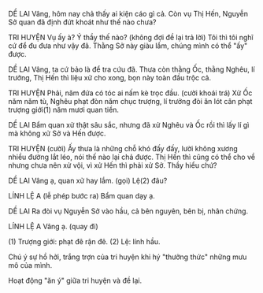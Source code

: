 DỀ LAI
Vâng, hôm nay chả thấy ai kiện cáo gì cả. Còn vụ Thị Hến, Nguyễn Sở quan đã định đứt khoát như thế nào chưa?

TRI HUYỆN
Vụ ấy à? Ý thầy thế nào? (không đợi đề lại trả lời) Tôi thì tôi nghĩ cứ để đu đưa như vậy đã. Thằng Sở này giàu lắm, chúng mình có thể "ấy" được.

DỀ LAI
Vâng, ta cứ bảo là để tra cứu đã. Thưa còn thằng Ốc, thằng Nghêu, lí trưởng, Thị Hến thì liệu xử cho xong, bọn này toàn đầu trộc cả.

TRI HUYỆN
Phải, năm đứa có tóc ai nấm kè trọc đầu. (cười khoái trá) Xử Ốc năm năm tù, Nghêu phạt đòn năm chục trượng, lí trưởng đòi ăn lót cân phạt trượng giới(1) năm mươi quan tiền.

DỀ LAI
Bẩm quan xử thật sâu sắc, nhưng đã xử Nghêu và Ốc rồi thì lấy lí gì mà không xử Sở và Hến được.

TRI HUYỆN (cười)
Ấy thưa là những chỗ khó đấy đấy, lười không xương nhiều đường lắt léo, nói thế nào lại chả được. Thị Hến thì cũng có thể cho về nhưng chưa nên xử vội, vì xử Hến thì phải xử Sở. Thầy hiểu chứ?

DỀ LAI
Vâng ạ, quan xử hay lắm. (gọi) Lệ(2) đâu?

LÍNH LỆ A (lễ phép bước ra)
Bẩm quan dạy ạ.

DỀ LAI
Ra đòi vụ Nguyễn Sở vào hầu, cả bên nguyên, bên bị, nhân chứng.

LÍNH LỆ A
Vâng ạ. (quay đi)

(1) Trượng giới: phạt đê rận đê.
(2) Lệ: lính hầu.

Chú ý sự hồ hởi, trắng trợn của tri huyện khi hý "thưởng thức" những mưu mô của mình.

Hoạt động "ăn ý" giữa tri huyện và đề lại.